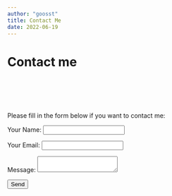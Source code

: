 ```yaml
---
author: "goosst"
title: Contact Me
date: 2022-06-19
---
```


# Contact me
   
<pre>




</pre>

Please fill in the form below if you want to contact me:

<form name="contact" method="POST" data-netlify="true">
  <p>
    <label>Your Name: <input type="text" name="name" /></label>
  </p>
  <p>
    <label>Your Email: <input type="email" name="email" /></label>
  </p>
  <p>
    <label>Message: <textarea name="message"></textarea></label>
  </p>
  <p>
    <button type="submit">Send</button>
  </p>
</form>
<!-- <form accept-charset="UTF-8" action="https://getform.io/f/3f5559bc-d044-4305-822a-9813a2897d97" method="POST">
  <input type="email" name="email" placeholder="Your Email">
  <input type="text" name="name" placeholder="Your Name">
  <input type="text" name="message" placeholder="Your Message">
  <button type="submit">Send</button>
</form> -->
